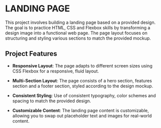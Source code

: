# LANDING PAGE
This project involves building a landing page based on a provided design. The goal is to practice HTML, CSS and Flexbox skills by transforming a design image into a functional web page. The page layout focuses on structuring and styling various sections to match the provided mockup.

## Project Features

- **Responsive Layout**: The page adapts to different screen sizes using CSS Flexbox for a responsive, fluid layout.

- **Multi-Section Layout**: The page consists of a hero section, features section and a footer section, styled according to the design mockup.

- **Consistent Styling**: Use of consistent typography, color schemes and spacing to match the provided design.

- **Customizable Content**: The landing page content is customizable, allowing you to swap out placeholder text and images for real-world content.




